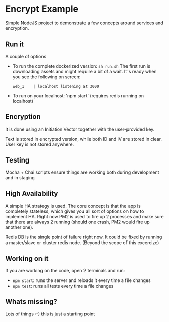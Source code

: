 # Encrypt Example
Simple NodeJS project to demonstrate a few concepts around services and encryption.

## Run it
A couple of options

- To run the complete dockerized version: `sh run.sh` The first run is downloading assets and might require a bit of a wait. 
It's ready when you see the following on screen:

    `web_1    | localhost listening at 3000`

- To run on your localhost: 'npm start' (requires redis running on localhost)

## Encryption 
It is done using an Initiation Vector together with the user-provided key. 

Text is stored in encrypted version, while both ID and IV are stored in clear. User key is not stored anywhere.

## Testing 
Mocha + Chai scripts ensure things are working both during development and in staging

## High Availability
A simple HA strategy is used. The core concept is that the app is completely stateless, which gives you all sort of options on how to implement HA. Right now PM2 is used to fire up 2 processes and make sure that there are always 2 running (should one crash, PM2 would fire up another one).

Redis DB is the single point of failure right now. It could be fixed by running a master/slave or cluster redis node. (Beyond the scope of this excercize)

## Working on it
If you are working on the code, open 2 terminals and run:

-  `npm start`: runs the server and reloads it every time a file changes
-  `npm test`: runs all tests every time a file changes 


## Whats missing?
Lots of things :-)  this is just a starting point


